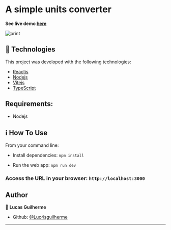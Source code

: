 # A simple units converter

**See live demo [here](https://luc4sguilherme.github.io/units-converter/)**

![print](https://user-images.githubusercontent.com/29242243/162864567-96463033-d607-49ad-8cb2-61af5c47c891.PNG)


## 🚀 Technologies

This project was developed with the following technologies:

-  [Reactjs][reactjs]
-  [Nodejs][nodejs]
-  [Vitejs][vitejs]
-  [TypeScript][Typescript]

## Requirements:
- Nodejs

## :information_source: How To Use

From your command line:

  - Install dependencies: `npm install`

  - Run the web app: `npm run dev`

### Access the URL in your browser: `http://localhost:3000`

## Author

👤 **Lucas Guilherme**

- Github: [@Luc4sguilherme](https://github.com/Luc4sguilherme)

---

[nodejs]: https://nodejs.org/
[reactjs]: https://pt-br.reactjs.org/
[vitejs]: https://vitejs.dev/
[typescript]: https://www.typescriptlang.org/
